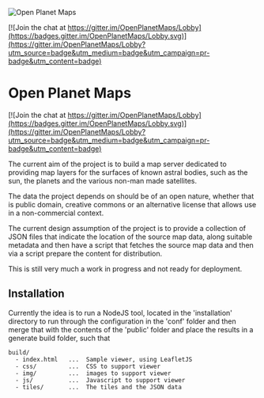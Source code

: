 ![Open Planet Maps](public/img/logo.png)

[![Join the chat at https://gitter.im/OpenPlanetMaps/Lobby](https://badges.gitter.im/OpenPlanetMaps/Lobby.svg)](https://gitter.im/OpenPlanetMaps/Lobby?utm_source=badge&utm_medium=badge&utm_campaign=pr-badge&utm_content=badge)

Open Planet Maps
================

[![Join the chat at https://gitter.im/OpenPlanetMaps/Lobby](https://badges.gitter.im/OpenPlanetMaps/Lobby.svg)](https://gitter.im/OpenPlanetMaps/Lobby?utm_source=badge&utm_medium=badge&utm_campaign=pr-badge&utm_content=badge)

The current aim of the project is to build a map server dedicated to providing map
layers for the surfaces of known astral bodies, such as the sun, the planets and
the various non-man made satellites. 

The data the project depends on should be of an open nature, whether that is public
domain, creative commons or an alternative license that allows use in a non-commercial
context.

The current design assumption of the project is to provide a collection of JSON files that indicate the location of the source map data, along suitable metadata and then
have a script that fetches the source map data and then via a script prepare the
content for distribution.

This is still very much a work in progress and not ready for deployment.

Installation
------------

Currently the idea is to run a NodeJS tool, located in the 'installation' directory to run through the configuration in the 'conf' folder and then merge that with the contents of the 'public' folder and place the results in a generate build folder, such that

    build/   
      - index.html   ...  Sample viewer, using LeafletJS
      - css/         ...  CSS to support viewer
      - img/         ...  images to support viewer
      - js/          ...  Javascript to support viewer
      - tiles/       ...  The tiles and the JSON data